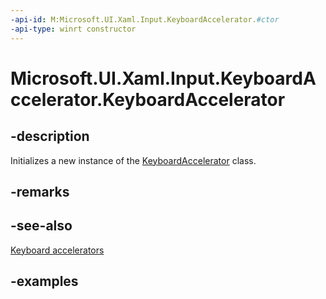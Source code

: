 ```yaml
---
-api-id: M:Microsoft.UI.Xaml.Input.KeyboardAccelerator.#ctor
-api-type: winrt constructor
---
```


<!-- Method syntax.
public KeyboardAccelerator.KeyboardAccelerator()
-->

# Microsoft.UI.Xaml.Input.KeyboardAccelerator.KeyboardAccelerator

## -description
Initializes a new instance of the [KeyboardAccelerator](keyboardaccelerator.md) class.

## -remarks

## -see-also
[Keyboard accelerators](/windows/apps/design/input/keyboard-accelerators)

## -examples

